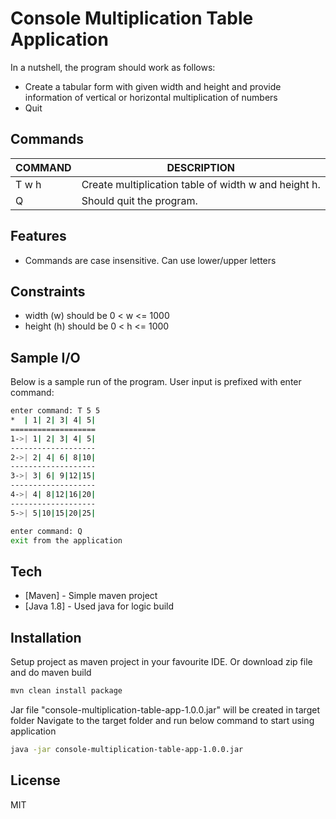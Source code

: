 # Console Multiplication Table Application

In a nutshell, the program should work as follows:
- Create a tabular form with given width and height and provide information of vertical or horizontal multiplication of numbers
- Quit

## Commands

| COMMAND | DESCRIPTION |
| ------ | ------ |
| T w h | Create multiplication table of width w and height h. |
| Q | Should quit the program. |


## Features

- Commands are case insensitive. Can use lower/upper letters

## Constraints

- width (w) should be 0 < w <= 1000
- height (h) should be 0 < h <= 1000

## Sample I/O

Below is a sample run of the program. User input is prefixed with enter command:

```sh
enter command: T 5 5
*  | 1| 2| 3| 4| 5|
===================
1->| 1| 2| 3| 4| 5|
-------------------
2->| 2| 4| 6| 8|10|
-------------------
3->| 3| 6| 9|12|15|
-------------------
4->| 4| 8|12|16|20|
-------------------
5->| 5|10|15|20|25|
```

```sh
enter command: Q
exit from the application
```

## Tech

- [Maven] - Simple maven project
- [Java 1.8] - Used java for logic build

## Installation

Setup project as maven project in your favourite IDE. Or download zip file and do maven build

```sh
mvn clean install package
```

Jar file "console-multiplication-table-app-1.0.0.jar" will be created in target folder
Navigate to the target folder and run below command to start using application

```sh
java -jar console-multiplication-table-app-1.0.0.jar
```

## License

MIT
